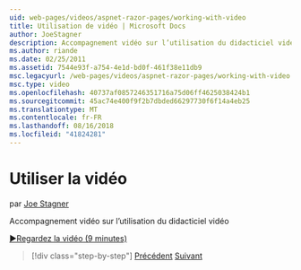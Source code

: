 ```yaml
---
uid: web-pages/videos/aspnet-razor-pages/working-with-video
title: Utilisation de vidéo | Microsoft Docs
author: JoeStagner
description: Accompagnement vidéo sur l’utilisation du didacticiel vidéo
ms.author: riande
ms.date: 02/25/2011
ms.assetid: 7544e93f-a754-4e1d-bd0f-461f38e11db9
msc.legacyurl: /web-pages/videos/aspnet-razor-pages/working-with-video
msc.type: video
ms.openlocfilehash: 40737af0857246351716a75d06ff4625038424b1
ms.sourcegitcommit: 45ac74e400f9f2b7dbded66297730f6f14a4eb25
ms.translationtype: MT
ms.contentlocale: fr-FR
ms.lasthandoff: 08/16/2018
ms.locfileid: "41824281"
---
```

<a name="working-with-video"></a>Utiliser la vidéo
====================
par [Joe Stagner](https://github.com/JoeStagner)

Accompagnement vidéo sur l’utilisation du didacticiel vidéo

[&#9654;Regardez la vidéo (9 minutes)](https://channel9.msdn.com/Blogs/ASP-NET-Site-Videos/working-with-video)

> [!div class="step-by-step"]
> [Précédent](working-with-images.md)
> [Suivant](adding-email-to-your-web-site.md)
